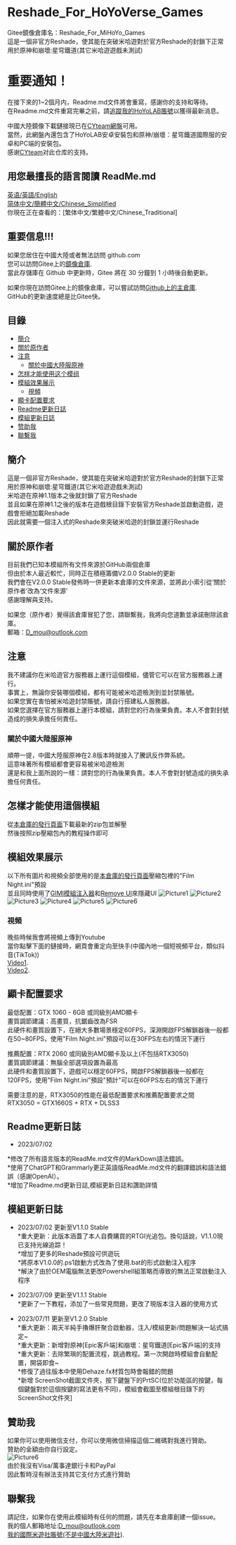 # Reshade_For_HoYoVerse_Games 

Gitee鏡像倉庫名：Reshade_For_MiHoYo_Games  
這是一個非官方Reshade，使其能在突破米哈遊對於官方Reshade的封鎖下正常用於原神和崩壞:星穹鐵道(其它米哈遊遊戲未測試)    

# 重要通知！  
在接下來的1~2個月内，Readme.md文件將會重寫，感謝你的支持和等待。  
在Readme.md文件重寫完畢之前，請[追蹤我的HoYoLAB賬號](https://www.hoyolab.com/accountCenter/postList?id=192633110)以獲得最新消息。  

中國大陸鏡像下載鏈接現已在[CYteam網盤](https://d.cyteam.cn/%E6%80%A8%E4%B8%8E%E6%8F%90%E7%93%A6%E7%89%B9%EF%BC%88Genshin%20Impact%EF%BC%89)可用。  
當然，此網盤內還包含了HoYoLAB安卓安裝包和原神/崩壞：星穹鐵道國際服的安卓和PC端的安裝包。  
感谢[CYteam](https://d.cyteam.cn/)对此仓库的支持。  

## 用您最擅長的語言閱讀 ReadMe.md  
[英语/英語/English](README.md)  
[简体中文/簡體中文/Chinese_Simplified](README.Chinese_Simplified.md)  
你現在正在查看的：[繁体中文/繁體中文/Chinese_Traditional]  

## 重要信息!!!  
如果您居住在中國大陸或者無法訪問 github.com  
您可以訪問Gitee上的[鏡像倉庫](https://gitee.com/DuolaD/Reshade_For_MiHoYo_Games).   
當此存儲庫在 Github 中更新時，Gitee 將在 30 分鐘到 1 小時後自動更新。

如果你現在訪問Gitee上的鏡像倉庫，可以嘗試訪問[Github上的主倉庫](https://github.com/DuolaD/Reshade_For_HoyoVerse_Games).  
GitHub的更新速度總是比Gitee快。

## 目錄
- [簡介](#簡介)  
- [關於原作者](#關於原作者)  
- [注意](#注意)  
  - [關於中國大陸服原神](#關於中國大陸服原神)  
- [怎样才能使用这个模组](#怎樣才能使用這個模組)  
- [模組效果展示](#模組效果展示)
  - [視頻](#視頻)
- [顯卡配置要求](#顯卡配置要求)
- [Readme更新日誌](#Readme更新日誌)
- [模組更新日誌](#模組更新日誌)
- [赞助我](#贊助我)  
- [聯繫我](#聯繫我)  

## 簡介  
這是一個非官方Reshade，使其能在突破米哈遊對於官方Reshade的封鎖下正常用於原神和崩壞:星穹鐵道(其它米哈遊遊戲未測試)  
米哈遊在原神1.1版本之後就封鎖了官方Reshade  
並且如果在原神1.1之後的版本在遊戲根目錄下安裝官方Reshade並啟動遊戲，遊戲會拒絕加載Reshade  
因此就需要一個注入式的Reshade來突破米哈遊的封鎖並運行Reshade  

## 關於原作者  
目前我們已知本模組所有文件來源於GitHub兩個倉庫  
但由於本人最近較忙，同時正在積極籌備V2.0.0 Stable的更新  
我們會在V2.0.0 Stable發佈時一併更新本倉庫的文件來源，並將此小索引從‘關於原作者’改為‘文件來源’  
感謝理解與支持。  
  
如果您（原作者）覺得該倉庫冒犯了您，請聯繫我，我將向您道歉並承諾刪除該倉庫。  
郵箱：D_mou@outlook.com  

## 注意
我不建議你在米哈遊官方服務器上運行這個模組，儘管它可以在官方服務器上運行。  
事實上，無論你安裝哪個模組，都有可能被米哈遊檢測到並封禁賬號。  
如果您實在害怕被米哈遊封禁賬號，請自行搭建私人服務器。  
如果您選擇在官方服務器上運行本模組，請對您的行為後果負責。本人不會對封號造成的損失承擔任何責任。  

### 關於中國大陸服原神   
順帶一提，中國大陸服原神在2.8版本時就接入了騰訊反作弊系統。  
這意味著所有模組都會更容易被米哈遊檢測  
還是和我上面所說的一樣：請對您的行為後果負責。本人不會對封號造成的損失承擔任何責任。  

## 怎樣才能使用這個模組  
從[本倉庫的發行頁面](https://github.com/DuolaD/Reshade_For_HoyoVerse_Games/releases/tag/Publish)下載最新的zip包並解壓  
然後按照zip壓縮包內的教程操作即可  

## 模組效果展示    
以下所有圖片和視頻全部使用的是[本倉庫的發行頁面](https://github.com/DuolaD/Reshade_For_HoyoVerse_Games/releases/tag/Publish)壓縮包裡的"Film Night.ini"預設  
並且同時使用了[GIMI模組注入器](https://github.com/SilentNightSound/GI-Model-Importer)和[Remove UI](https://gamebanana.com/mods/424034)來隱藏UI
![Picture1](1.png)
![Picture2](2.png)
![Picture3](3.png)
![Picture4](4.png)
![Picture5](5.png)
![Picture6](6.png)
### 視頻  
晚些時候我會將視頻上傳到Youtube  
當你點擊下面的鏈接時，網頁會重定向至快手(中國內地一個短視頻平台，類似抖音(TikTok))  
[Video1](https://v.kuaishou.com/WKblMb).  
[Video2](https://v.kuaishou.com/XjxMep).  

## 顯卡配置要求  
最低配置：GTX 1060 - 6GB 或同級別AMD顯卡  
畫質調節建議：高畫質，抗鋸齒改為FSR  
此硬件和畫質設置下，在絕大多數場景穩定60FPS，深淵開啟FPS解鎖器後一般都在50~80FPS，使用"Film Night.ini"預設可以在30FPS左右的情況下運行  

推薦配置：RTX 2060 或同級別AMD顯卡及以上(不包括RTX3050)  
畫質調節建議：無腦全部選項設置為最高  
此硬件和畫質設置下，遊戲可以穩定60FPS，開啟FPS解鎖器後一般都在120FPS，使用"Film Night.ini"預設"預計"可以在60FPS左右的情況下運行   

需要注意的是，RTX3050的性能在最低配置要求和推薦配置要求之間  
RTX3050 = GTX1660S + RTX + DLSS3  

## Readme更新日誌  
- 2023/07/02  

*修改了所有語言版本的ReadMe.md文件的MarkDown語法錯誤。  
*使用了ChatGPT和Grammarly更正英語版ReadMe.md文件的翻譯錯誤和語法錯誤（感謝OpenAI）。  
*增加了Readme.md更新日誌,模組更新日誌和讚助詳情  

## 模組更新日誌 
- 2023/07/02  更新至V1.1.0 Stable  
*重大更新：此版本涵蓋了本人自費購買的RTGI光追包。換句話說，V1.1.0現已支持光線追踪！  
*增加了更多的Reshade預設可供遊玩  
*將原本V1.0.0的.ps1啟動方式改為了使用.bat的形式啟動注入程序  
*解決了由於OEM電腦無法更改Powershell組策略而導致的無法正常啟動注入程序  

- 2023/07/09  更新至V1.1.1 Stable  
*更新了一下教程，添加了一些常見問題，更改了現版本注入器的使用方式

- 2023/07/11  更新至V1.2.0 Stable  
*重大更新：兩天半純手擼爆肝聚合啟動器，注入/模組更新/問題解決一站式搞定~  
*重大更新：新增對原神[Epic客戶端]和崩壞：星穹鐵道[Epic客戶端]的支持  
*重大更新：去除繁瑣的配置流程，跳過教程。第一次開啟時模組會自動配置，開袋即食~  
*修復了過往版本中使用Dehaze.fx材質包時會報錯的問題  
*新增 ScreenShot截圖文件夾，按下鍵盤下的PrtSC(位於功能區的按鍵，每個鍵盤對於這個按鍵的寫法更有不同)，模組會截圖至模組根目錄下的ScreenShot文件夾]  

## 贊助我  
如果你可以使用微信支付，你可以使用微信掃描這個二維碼對我進行贊助。  
贊助的金額由你自行設定。  
![Picture6](WechatDonateCode.JPG)  
由於我沒有Visa/萬事達銀行卡和PayPal  
因此暫時沒有辦法支持其它支付方式進行贊助  

## 聯繫我  
請記住，如果你在使用此模組時有任何的問題，請先在本倉庫創建一個issue。  
我的個人郵箱地址:D_mou@outlook.com  
[我的國際米遊社賬號(不是中國大陸米遊社)](https://www.hoyolab.com/accountCenter/postList?id=192633110).  
